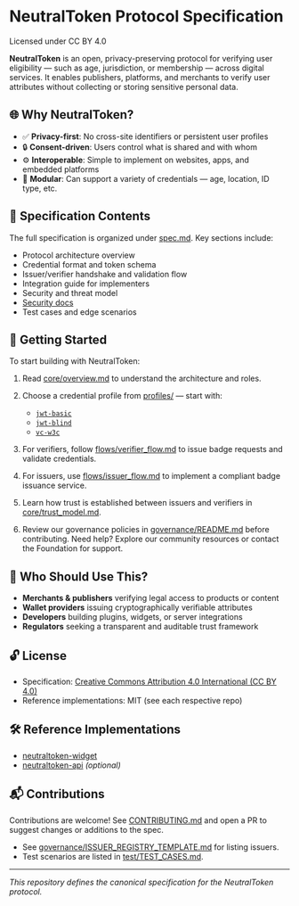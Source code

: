 # NeutralToken Protocol Specification
Licensed under CC BY 4.0


**NeutralToken** is an open, privacy-preserving protocol for verifying user eligibility — such as age, jurisdiction, or membership — across digital services. It enables publishers, platforms, and merchants to verify user attributes without collecting or storing sensitive personal data.

## 🌐 Why NeutralToken?

- ✅ **Privacy-first**: No cross-site identifiers or persistent user profiles
- 🔒 **Consent-driven**: Users control what is shared and with whom
- ⚙️ **Interoperable**: Simple to implement on websites, apps, and embedded platforms
- 🧩 **Modular**: Can support a variety of credentials — age, location, ID type, etc.

## 🧾 Specification Contents

The full specification is organized under [spec.md](spec.md). Key sections include:
- Protocol architecture overview
- Credential format and token schema
- Issuer/verifier handshake and validation flow
- Integration guide for implementers
- Security and threat model
- [Security docs](security/README.md)
- Test cases and edge scenarios

## 🚀 Getting Started

To start building with NeutralToken:

1. Read [core/overview.md](core/overview.md) to understand the architecture and roles.
2. Choose a credential profile from [profiles/](profiles/) — start with:
   - [`jwt-basic`](profiles/jwt-basic.md)
   - [`jwt-blind`](profiles/jwt-blind.md)
   - [`vc-w3c`](profiles/vc-w3c.md)
3. For verifiers, follow [flows/verifier_flow.md](flows/verifier_flow.md) to issue badge requests and validate credentials.
4. For issuers, use [flows/issuer_flow.md](flows/issuer_flow.md) to implement a compliant badge issuance service.
5. Learn how trust is established between issuers and verifiers in [core/trust_model.md](core/trust_model.md).

6. Review our governance policies in [governance/README.md](governance/README.md) before contributing.
Need help? Explore our community resources or contact the Foundation for support.

## 📖 Who Should Use This?

- **Merchants & publishers** verifying legal access to products or content
- **Wallet providers** issuing cryptographically verifiable attributes
- **Developers** building plugins, widgets, or server integrations
- **Regulators** seeking a transparent and auditable trust framework

## 🔓 License

- Specification: [Creative Commons Attribution 4.0 International (CC BY 4.0)](https://creativecommons.org/licenses/by/4.0/)
- Reference implementations: MIT (see each respective repo)

## 🛠 Reference Implementations

- [neutraltoken-widget](https://github.com/NeutralToken-Foundation/neutraltoken-widget)
- [neutraltoken-api](https://github.com/NeutralToken-Foundation/neutraltoken-api) *(optional)*

## 📬 Contributions

Contributions are welcome! See [CONTRIBUTING.md](CONTRIBUTING.md) and open a PR to suggest changes or additions to the spec.

- See [governance/ISSUER_REGISTRY_TEMPLATE.md](governance/ISSUER_REGISTRY_TEMPLATE.md) for listing issuers.
- Test scenarios are listed in [test/TEST_CASES.md](test/TEST_CASES.md).
---
*This repository defines the canonical specification for the NeutralToken protocol.*
